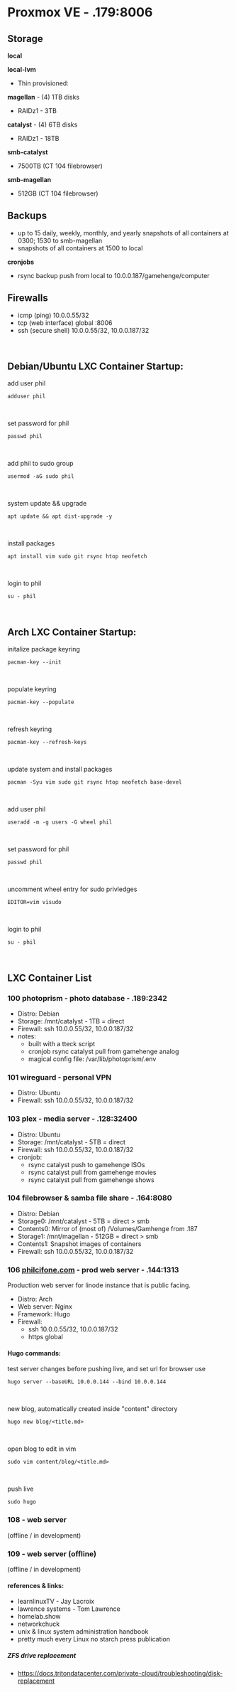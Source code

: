 # Proxmox VE - .179:8006


## Storage

**local**

**local-lvm**
- Thin provisioned:

**magellan** - (4) 1TB disks
- RAIDz1 - 3TB

**catalyst** - (4) 6TB disks
- RAIDz1 - 18TB

**smb-catalyst** 
- 7500TB (CT 104 filebrowser)

**smb-magellan** 
- 512GB (CT 104 filebrowser)

## Backups

- up to 15 daily, weekly, monthly, and yearly snapshots of all containers at 0300; 1530 to smb-magellan
- snapshots of all containers at 1500 to local

**cronjobs**

- rsync backup push from local to 10.0.0.187/gamehenge/computer

## Firewalls

- icmp (ping) 10.0.0.55/32
- tcp (web interface) global :8006
- ssh (secure shell) 10.0.0.55/32, 10.0.0.187/32
<br>

## Debian/Ubuntu LXC Container Startup:

add user phil
```shell
adduser phil
```
<br>

set password for phil
```shell
passwd phil
```
<br>

add phil to sudo group
```shell
usermod -aG sudo phil
```
<br>

system update && upgrade
```shell
apt update && apt dist-upgrade -y
```
<br>

install packages
```shell
apt install vim sudo git rsync htop neofetch
```
<br>

login to phil
```shell
su - phil
```
<br>

## Arch LXC Container Startup:

initalize package keyring
```shell
pacman-key --init
```
<br>

populate keyring
```shell
pacman-key --populate
```
<br>

refresh keyring
```shell
pacman-key --refresh-keys
```
<br>

update system and install packages
```shell
pacman -Syu vim sudo git rsync htop neofetch base-devel
```
<br>

add user phil
```shell
useradd -m -g users -G wheel phil
```
<br>

set password for phil
```shell
passwd phil
```
<br>

uncomment wheel entry for sudo privledges
```shell
EDITOR=vim visudo 
```
<br>

login to phil
```shell
su - phil
```
<br>

## LXC Container List

### 100 photoprism - photo database - .189:2342
- Distro: Debian
- Storage: /mnt/catalyst - 1TB = direct
- Firewall: ssh 10.0.0.55/32, 10.0.0.187/32
- notes:
	- built with a tteck script
	- cronjob rsync catalyst pull from gamehenge analog
	- magical config file: /var/lib/photoprism/.env

### 101 wireguard - personal VPN
- Distro: Ubuntu
- Firewall: ssh 10.0.0.55/32, 10.0.0.187/32


### 103 plex - media server - .128:32400 
- Distro: Ubuntu
- Storage: /mnt/catalyst - 5TB = direct
- Firewall: ssh 10.0.0.55/32, 10.0.0.187/32
- cronjob:
	- rsync catalyst push to gamehenge ISOs
	- rsync catalyst pull from gamehenge movies
	- rsync catalyst pull from gamehenge shows

### 104 filebrowser & samba file share - .164:8080
- Distro: Debian
- Storage0: /mnt/catalyst - 5TB = direct > smb
- Contents0: Mirror of (most of) /Volumes/Gamhenge from .187
- Storage1: /mnt/magellan - 512GB = direct > smb
- Contents1: Snapshot images of containers
- Firewall: ssh 10.0.0.55/32, 10.0.0.187/32


### 106 [philcifone.com](https://philcifone.com) - prod web server - .144:1313
Production web server for linode instance that is public facing.
- Distro: Arch
- Web server: Nginx
- Framework: Hugo
- Firewall: 
	- ssh 10.0.0.55/32, 10.0.0.187/32
	- https global

#### Hugo commands:

test server changes before pushing live, and set url for browser use
```shell
hugo server --baseURL 10.0.0.144 --bind 10.0.0.144
```
<br>

new blog, automatically created inside "content" directory
```shell
hugo new blog/<title.md>
```
<br>

open blog to edit in vim
```shell
sudo vim content/blog/<title.md>
```
<br>

push live
```shell
sudo hugo
```

### 108 - web server
(offline / in development)

### 109 - web server (offline)
(offline / in development)
<br>

#### references & links:
- learnlinuxTV - Jay Lacroix
- lawrence systems - Tom Lawrence
- homelab.show
- networkchuck
- unix & linux system administration handbook
- pretty much every Linux no starch press publication

##### ZFS drive replacement
- https://docs.tritondatacenter.com/private-cloud/troubleshooting/disk-replacement
